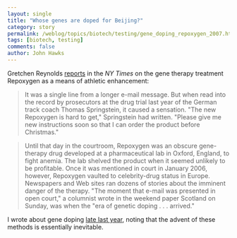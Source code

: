 ```yaml
---
layout: single 
title: "Whose genes are doped for Beijing?" 
category: story
permalink: /weblog/topics/biotech/testing/gene_doping_repoxygen_2007.html
tags: [biotech, testing] 
comments: false 
author: John Hawks 
---
```



<p>
Gretchen Reynolds <a href="http://www.nytimes.com/2007/06/03/sports/playmagazine/0603play-hot.html">reports</a> in the <i>NY Times</i> on the gene therapy treatment Repoxygen as a means of athletic enhancement: 
</p>

<blockquote>It was a single line from a longer e-mail message. But when read into the record by prosecutors at the drug trial last year of the German track coach Thomas Springstein, it caused a sensation. "The new Repoxygen is hard to get," Springstein had written. "Please give me new instructions soon so that I can order the product before Christmas."</blockquote>

<blockquote>Until that day in the courtroom, Repoxygen was an obscure gene-therapy drug developed at a pharmaceutical lab in Oxford, England, to fight anemia. The lab shelved the product when it seemed unlikely to be profitable. Once it was mentioned in court in January 2006, however, Repoxygen vaulted to celebrity-drug status in Europe. Newspapers and Web sites ran dozens of stories about the imminent danger of the therapy. "The moment that e-mail was presented in open court," a columnist wrote in the weekend paper Scotland on Sunday, was when the "era of genetic doping . . . arrived."</blockquote>

<p>
I wrote about gene doping <a href="http://johnhawks.net/weblog/topics/biotech/testing/gene_doping_beijing_olympics_2006.html">late last year</a>, noting that the advent of these methods is essentially inevitable. 
</p>


